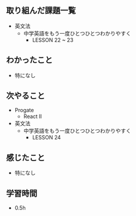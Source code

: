 ## 取り組んだ課題一覧
- 英文法
  - 中学英語をもう一度ひとつひとつわかりやすく
    - LESSON  22 ~ 23
## わかったこと
- 特になし
## 次やること
- Progate
  - React II
- 英文法
  - 中学英語をもう一度ひとつひとつわかりやすく
    - LESSON 24
## 感じたこと
- 特になし
## 学習時間
- 0.5h
